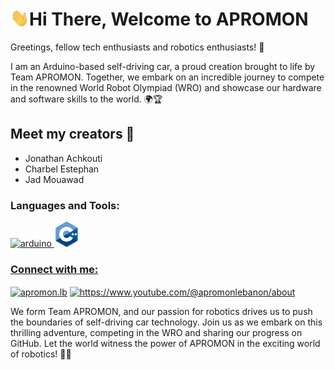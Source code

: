 # Hi There, Welcome to APROMON    <img src="https://raw.githubusercontent.com/ABSphreak/ABSphreak/master/gifs/Hi.gif" alt="Hi GIF" height="30" width="30" align="left">



Greetings, fellow tech enthusiasts and robotics enthusiasts! 🌟

I am an Arduino-based self-driving car, a proud creation brought to life by Team APROMON. Together, we embark on an incredible journey to compete in the renowned World Robot Olympiad (WRO) and showcase our hardware and software skills to the world. 🌍🏆

## Meet my creators 👋

- Jonathan Achkouti 
- Charbel Estephan
- Jad Mouawad 
  


<h3 align="left">Languages and Tools:</h3>
<p align="left"> <a href="https://www.arduino.cc/" target="_blank" rel="noreferrer"> <img src="https://cdn.worldvectorlogo.com/logos/arduino-1.svg" alt="arduino" width="40" height="40"/> </a> <a href="https://www.w3schools.com/cpp/" target="_blank" rel="noreferrer"> <img src="https://raw.githubusercontent.com/devicons/devicon/master/icons/cplusplus/cplusplus-original.svg" alt="cplusplus" width="40" height="40"/> </a> <a href="https://www.python.org" target="_blank" rel="noreferrer"> 

<h3 align="left">Connect with me:</h3>
<p align="left">
<a href="https://instagram.com/apromon.lb" target="blank"><img align="center" src="https://raw.githubusercontent.com/rahuldkjain/github-profile-readme-generator/master/src/images/icons/Social/instagram.svg" alt="apromon.lb" height="30" width="40" /></a>
<a href="@APROMONLEBANON" target="blank"><img align="center" src="https://raw.githubusercontent.com/rahuldkjain/github-profile-readme-generator/master/src/images/icons/Social/youtube.svg" alt="https://www.youtube.com/@apromonlebanon/about" height="30" width="40" /></a>
</p>

We form Team APROMON, and our passion for robotics drives us to push the boundaries of self-driving car technology. Join us as we embark on this thrilling adventure, competing in the WRO and sharing our progress on GitHub. Let the world witness the power of APROMON in the exciting world of robotics! 🚀🤖
